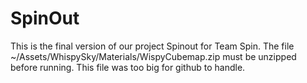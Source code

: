 # SpinOut

This is the final version of our project Spinout for Team Spin.
The file ~/Assets/WhispySky/Materials/WispyCubemap.zip must be unzipped before running. This file was too big for github to handle.
